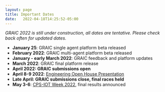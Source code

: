 ```yaml
---
layout: page
title: Important Dates
date:   2022-04-18T14:25:52-05:00
---
```

*GRAIC 2022 is still under construction, all dates are tentative. Please check back often for updated dates.*

- **January 25**: GRAIC single agent platform beta released
- **February 2022**: GRAIC multi-agent platform beta released
- **January - early March 2022**: GRAIC feedback and platform updates
- **March 2022**: GRAIC final platform release
- **April 2022: GRAIC submissions open**
- **April 8-9 2022**: [Engineering Open House Presentation](https://www.eohillinois.org/)
- **Late April: GRAIC submissions close, final races held**
- **May 3-6**: [CPS-IOT Week 2022](https://cpsiotweek.neslab.it/), final results announced

